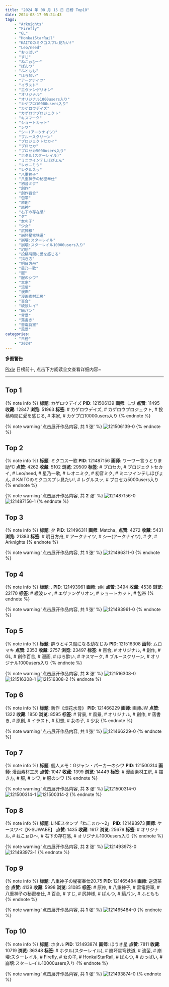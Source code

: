```yaml
---
title: "2024 年 08 月 15 日 日榜 Top10"
date: 2024-08-17 05:24:43
tags:
    - "Arknights"
    - "Firefly"
    - "GL"
    - "HonkaiStarRail"
    - "KAITOのミクコスプレ見たい!"
    - "Leo/need"
    - "おっぱい"
    - "すじ"
    - "ねこぉひ〜"
    - "ぱんつ"
    - "ふともも"
    - "ほろ酔い"
    - "アークナイツ"
    - "イラスト"
    - "エヴァンゲリオン"
    - "オリジナル"
    - "オリジナル1000users入り"
    - "カゲプロ10000users入り"
    - "カゲロウデイズ"
    - "カゲロウプロジェクト"
    - "キスマーク"
    - "ショートカット"
    - "シワ"
    - "シー(アークナイツ)"
    - "ブルースクリーン"
    - "プロジェクトセカイ"
    - "プロセカ"
    - "プロセカ5000users入り"
    - "ホタル(スターレイル)"
    - "ミニツインテしほぴょん"
    - "レオニミク"
    - "レグルスッ"
    - "八重神子"
    - "八重神子の秘密奉仕"
    - "初音ミク"
    - "創作"
    - "創作百合"
    - "包帯"
    - "原創"
    - "原神"
    - "右下の存在感"
    - "夕"
    - "女の子"
    - "少女"
    - "尻神様"
    - "崩坏星穹铁道"
    - "崩壊:スターレイル"
    - "崩壊:スターレイル10000users入り"
    - "幻想"
    - "投稿時間に愛を感じる"
    - "描き方"
    - "明日方舟"
    - "星乃一歌"
    - "服"
    - "服のシワ"
    - "本家"
    - "流萤"
    - "漫画"
    - "漫画素材工房"
    - "百合"
    - "綾波レイ"
    - "縞パン"
    - "背景"
    - "落書き"
    - "雷電将軍"
    - "風景"
categories:
    - "日榜"
    - "2024"
---
```


<i class="fa fa-triangle-exclamation"></i>**多图警告**<i class="fa fa-triangle-exclamation"></i>

[Pixiv](https://www.pixiv.net/) 日榜前十, 点击下方阅读全文查看详细内容~

<!-- more -->

---

## Top 1

{% note info %}
**标题**: カゲロウデイズ
**PID**: 121506139 **画师**: しづ
**点赞**: 11495 **收藏**: 12847 **浏览**: 51963
**标签**: # カゲロウデイズ, # カゲロウプロジェクト, # 投稿時間に愛を感じる, # 本家, # カゲプロ10000users入り
{% endnote %}

{% note warning '点击展开作品内容, 共 **1** 张' %}
![121506139-0](https://i.pixiv.re/img-original/img/2024/08/15/12/30/03/121506139_p0.png)
{% endnote %}

## Top 2

{% note info %}
**标题**: ミクコス一歌
**PID**: 121487156 **画师**: ワーワー言うとりま助℃
**点赞**: 4262 **收藏**: 5102 **浏览**: 29509
**标签**: # プロセカ, # プロジェクトセカイ, # Leo/need, # 星乃一歌, # レオニミク, # 初音ミク, # ミニツインテしほぴょん, # KAITOのミクコスプレ見たい!, # レグルスッ, # プロセカ5000users入り
{% endnote %}

{% note warning '点击展开作品内容, 共 **2** 张' %}
![121487156-0](https://i.pixiv.re/img-original/img/2024/08/14/20/40/47/121487156_p0.png)
![121487156-1](https://i.pixiv.re/img-original/img/2024/08/14/20/40/47/121487156_p1.png)
{% endnote %}

## Top 3

{% note info %}
**标题**: 夕
**PID**: 121496311 **画师**: Matcha_
**点赞**: 4272 **收藏**: 5431 **浏览**: 21383
**标签**: # 明日方舟, # アークナイツ, # シー(アークナイツ), # 夕, # Arknights
{% endnote %}

{% note warning '点击展开作品内容, 共 **1** 张' %}
![121496311-0](https://i.pixiv.re/img-original/img/2024/08/15/01/13/40/121496311_p0.jpg)
{% endnote %}

## Top 4

{% note info %}
**标题**: .
**PID**: 121493961 **画师**: siki
**点赞**: 3494 **收藏**: 4538 **浏览**: 22170
**标签**: # 綾波レイ, # エヴァンゲリオン, # ショートカット, # 包帯
{% endnote %}

{% note warning '点击展开作品内容, 共 **1** 张' %}
![121493961-0](https://i.pixiv.re/img-original/img/2024/08/15/00/00/30/121493961_p0.jpg)
{% endnote %}

## Top 5

{% note info %}
**标题**: 酔うとキス魔になる幼なじみ
**PID**: 121516308 **画师**: ムロマキ
**点赞**: 2353 **收藏**: 2757 **浏览**: 23497
**标签**: # 百合, # オリジナル, # 創作, # GL, # 創作百合, # 漫画, # ほろ酔い, # キスマーク, # ブルースクリーン, # オリジナル1000users入り
{% endnote %}

{% note warning '点击展开作品内容, 共 **3** 张' %}
![121516308-0](https://i.pixiv.re/img-original/img/2024/08/15/20/06/09/121516308_p0.jpg)
![121516308-1](https://i.pixiv.re/img-original/img/2024/08/15/20/06/09/121516308_p1.jpg)
![121516308-2](https://i.pixiv.re/img-original/img/2024/08/15/20/06/09/121516308_p2.jpg)
{% endnote %}

## Top 6

{% note info %}
**标题**: 新作《烟花水母》
**PID**: 121466229 **画师**: 画师JW
**点赞**: 1322 **收藏**: 1850 **浏览**: 8595
**标签**: # 背景, # 風景, # オリジナル, # 創作, # 落書き, # 原創, # イラスト, # 幻想, # 女の子, # 少女
{% endnote %}

{% note warning '点击展开作品内容, 共 **1** 张' %}
![121466229-0](https://i.pixiv.re/img-original/img/2024/08/14/01/08/08/121466229_p0.jpg)
{% endnote %}

## Top 7

{% note info %}
**标题**: 個人メモ：Gジャン・パーカーのシワ
**PID**: 121500314 **画师**: 漫画素材工房
**点赞**: 1047 **收藏**: 1399 **浏览**: 14449
**标签**: # 漫画素材工房, # 描き方, # 服, # シワ, # 服のシワ
{% endnote %}

{% note warning '点击展开作品内容, 共 **3** 张' %}
![121500314-0](https://i.pixiv.re/img-original/img/2024/08/15/06/00/05/121500314_p0.jpg)
![121500314-1](https://i.pixiv.re/img-original/img/2024/08/15/06/00/05/121500314_p1.jpg)
![121500314-2](https://i.pixiv.re/img-original/img/2024/08/15/06/00/05/121500314_p2.jpg)
{% endnote %}

## Top 8

{% note info %}
**标题**: LINEスタンプ「ねこぉひ～2」
**PID**: 121493973 **画师**: ケースワベ【K-SUWABE】
**点赞**: 1435 **收藏**: 1617 **浏览**: 25679
**标签**: # オリジナル, # ねこぉひ〜, # 右下の存在感, # オリジナル1000users入り
{% endnote %}

{% note warning '点击展开作品内容, 共 **2** 张' %}
![121493973-0](https://i.pixiv.re/img-original/img/2024/08/15/00/00/33/121493973_p0.jpg)
![121493973-1](https://i.pixiv.re/img-original/img/2024/08/15/00/00/33/121493973_p1.jpg)
{% endnote %}

## Top 9

{% note info %}
**标题**: 八重神子の秘密奉仕20.75
**PID**: 121465484 **画师**: 逆流茶会
**点赞**: 4139 **收藏**: 5998 **浏览**: 31085
**标签**: # 原神, # 八重神子, # 雷電将軍, # 八重神子の秘密奉仕, # 百合, # すじ, # 尻神様, # ぱんつ, # 縞パン, # ふともも
{% endnote %}

{% note warning '点击展开作品内容, 共 **1** 张' %}
![121465484-0](https://i.pixiv.re/img-original/img/2024/08/14/00/39/47/121465484_p0.jpg)
{% endnote %}

## Top 10

{% note info %}
**标题**: ホタル
**PID**: 121493874 **画师**: ほうき星
**点赞**: 7811 **收藏**: 10719 **浏览**: 36348
**标签**: # ホタル(スターレイル), # 崩坏星穹铁道, # 流萤, # 崩壊:スターレイル, # Firefly, # 女の子, # HonkaiStarRail, # ぱんつ, # おっぱい, # 崩壊:スターレイル10000users入り
{% endnote %}

{% note warning '点击展开作品内容, 共 **1** 张' %}
![121493874-0](https://i.pixiv.re/img-original/img/2024/08/15/00/00/12/121493874_p0.jpg)
{% endnote %}

